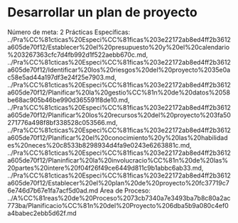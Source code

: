 # Desarrollar un plan de proyecto

Número de meta: 2
Prácticas Específicas: ../Pra%CC%81cticas%20Especi%CC%81ficas%203e22172ab8ed4ff2b3612a605de70f12/Establecer%20el%20presupuesto%20y%20el%20calendario%203267363cfc7d4fb992d1f522aebb670c.md, ../Pra%CC%81cticas%20Especi%CC%81ficas%203e22172ab8ed4ff2b3612a605de70f12/Identificar%20los%20riesgos%20del%20proyecto%2035e0ac58e5ad44a197df3e24f25e7903.md, ../Pra%CC%81cticas%20Especi%CC%81ficas%203e22172ab8ed4ff2b3612a605de70f12/Planificar%20la%20gestio%CC%81n%20de%20datos%2058be68ac905b46be990d365591f8de10.md, ../Pra%CC%81cticas%20Especi%CC%81ficas%203e22172ab8ed4ff2b3612a605de70f12/Planificar%20los%20recursos%20del%20proyecto%203fa50271776a498f8bf338528c053566.md, ../Pra%CC%81cticas%20Especi%CC%81ficas%203e22172ab8ed4ff2b3612a605de70f12/Planificar%20el%20conocimiento%20y%20las%20habilidades%20neces%20c8533b8298934d4fa9e0243e6263881c.md, ../Pra%CC%81cticas%20Especi%CC%81ficas%203e22172ab8ed4ff2b3612a605de70f12/Planinficar%20la%20involucracio%CC%81n%20de%20las%20partes%20intere%20f04f26f49ce6449d811c9b1abbc6ab33.md, ../Pra%CC%81cticas%20Especi%CC%81ficas%203e22172ab8ed4ff2b3612a605de70f12/Establecer%20el%20plan%20de%20proyecto%20fc37719c76e746d7b67e1fa7acf5d0ad.md
Área de Proceso: ../A%CC%81reas%20de%20Proceso%2073cb7340a7e3493ba7b8c80a2ac773ba/Planificacio%CC%81n%20del%20Proyecto%206dba5b9a080c4ef0a4babec2ebb5d62f.md